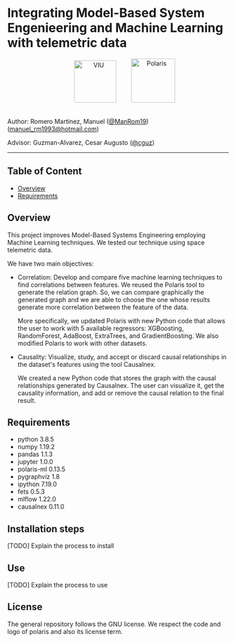 # Integrating Model-Based System Engenieering and Machine Learning with telemetric data

<div align=center>
  <a href="https://www.universidadviu.com/es/"><img src="https://user-images.githubusercontent.com/15159632/155946766-9bf49086-a07f-473c-a703-65c1cc739c9c.png" alt="VIU" title="VIU" hspace="30" height="96px" /></a>
<a href="https://polarisml.space/"><img src="https://user-images.githubusercontent.com/15159632/160088399-417c7b0d-d09c-42cd-869f-94be6f7cb019.png" alt="Polaris" title="Polaris" height="100px" /></a>
</div>

<br/>

Author: Romero Martínez, Manuel ([@ManRom19](https://github.com/ManRom19)) (manuel_rm1993@hotmail.com)

Advisor: Guzman-Alvarez, Cesar Augusto ([@cguz](https://github.com/cguz)) 

---

## Table of Content

- [Overview](#overview)
- [Requirements](#requirements)
  
## Overview

This project improves Model-Based Systems Engineering employing Machine Learning techniques. We tested our technique using space telemetric data.

We have two main objectives:

- Correlation: Develop and compare five machine learning techniques to find correlations between features. We reused the Polaris tool to generate the relation graph. So, we can compare graphically the generated graph and we are able to choose the one whose results generate more correlation between the feature of the data.

    More specifically, we updated Polaris with new Python code that allows the user to work with 5 available regressors: XGBoosting, RandomForest, AdaBoost, ExtraTrees, and GradientBoosting. We also modified Polaris to work with other datasets. 

- Causality: Visualize, study, and accept or discard causal relationships in the dataset's features using the tool Causalnex.
  
    We created a new Python code that stores the graph with the causal relationships generated by Causalnex. The user can visualize it, get the causality information, and add or remove the causal relation to the final result. 


## Requirements

- python 3.8.5
- numpy 1.19.2
- pandas 1.1.3
- jupyter 1.0.0
- polaris-ml 0.13.5
- pygraphviz 1.8
- ipython 7.19.0
- fets 0.5.3
- mlflow 1.22.0
- causalnex 0.11.0

## Installation steps

[TODO] Explain the process to install

## Use

[TODO] Explain the process to use

## License

The general repository follows the GNU license. We respect the code and logo of polaris and also its license term. 
